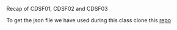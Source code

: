 Recap of CDSF01, CDSF02 and CDSF03

To get the json file we have used during this class clone this [repo](https://github.com/totvslabs/datachallenge)
